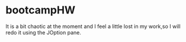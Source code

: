 # bootcampHW

It is a bit chaotic at the moment and I feel a little lost in my work,so I will redo it using the JOption pane.
